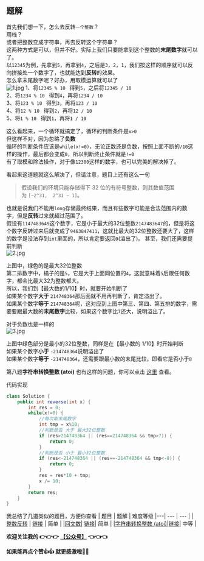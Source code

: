 ## 题解   
首先我们想一下，怎么去反转```一个整数```？   
用栈？   
或者把整数变成字符串，再去反转这个字符串？   
这两种方式是可以，但并不好。实际上我们只要能拿到这个整数的**末尾数字**就可以了。   
以```12345```为例，先拿到```5```，再拿到```4```，之后是```3```，```2```，```1```，我们按这样的顺序就可以反向拼接处一个数字了，也就能达到**反转**的效果。   
怎么拿末尾数字呢？好办，用取模运算就可以了   
![1.jpg](https://pic.leetcode-cn.com/be35cb60bec9a9ae794abad671e6618abb5664780bc7ee30ca93ca423884a666-1.jpg)
1、将```12345 % 10 ``` 得到```5```，之后将```12345 / 10```      
2、将```1234 % 10 ``` 得到```4```，再将```1234 / 10 ```   
3、将```123 % 10 ``` 得到```3```，再将```123 / 10 ```   
4、将```12 % 10 ``` 得到```2```，再将```12 / 10```   
5、将```1 % 10 ``` 得到```1```，再将```1 / 10```   
   
这么看起来，一个循环就搞定了，循环的判断条件是```x>0```   
但这样不对，因为忽略了**负数**   
循环的判断条件应该是```while(x!=0)```，无论正数还是负数，按照上面不断的```/10```这样的操作，最后都会变成```0```，所以判断终止条件就是```!=0```   
有了取模和除法操作，对于像```12300```这样的数字，也可以完美的解决掉了。   
   
看起来这道题就这么解决了，但请注意，题目上还有这么一句   
> 假设我们的环境只能存储得下 32 位的有符号整数，则其数值范围为 ```[−2^31,  2^31 − 1]```。  

也就是说我们不能用```long```存储最终结果，而且有些数字可能是合法范围内的数字，但是**反转**过来就超过范围了。  
假设有```1147483649```这个数字，它是小于最大的32位整数```2147483647```的，但是将这个数字反转过来后就变成了```9463847411```，这就比最大的32位整数还要大了，这样的数字是没法存到```int```里面的，所以肯定要返回```0```(溢出了)。 
甚至，我们还需要提前判断   
![2.jpg](https://pic.leetcode-cn.com/42c736510f4914af169907d61b22d1a39bd5a16bbd7eca0466d90350e2763164-2.jpg)

上图中，绿色的是最大32位整数   
第二排数字中，橘子的是```5```，它是大于上面同位置的```4```，这就意味着```5```后跟任何数字，都会比最大32为整数都大。   
所以，我们到【最大数的1/10】时，就要开始判断了   
如果某个数字**大于** ```214748364```那后面就不用再判断了，肯定溢出了。   
如果某个数字**等于** ```214748364```呢，这对应到上图中第三、第四、第五排的数字，需要要跟最大数的**末尾数字**比较，如果这个数字比```7```还大，说明溢出了。 

对于负数也是一样的    
![3.jpg](https://pic.leetcode-cn.com/525aa75c19702e57b780c91a7ebb990359b14e96acc09b6327d9e1f0a5b3a16a-3.jpg)

上图中绿色部分是最小的32位整数，同样是在【最小数的 1/10】时开始判断   
如果某个数字**小于** ```-214748364```说明溢出了   
如果某个数字**等于** ```-214748364```，还需要跟最小数的末尾比较，即看它是否小于```8```   
   
第八题**字符串转换整数 (atoi)** 也有这样的问题，你可以点击 [这里](https://leetcode-cn.com/problems/string-to-integer-atoi/solution/tu-jie-8-zi-fu-chuan-zhuan-huan-zheng-shu-atoi-by-/) 查看。


代码实现
```java
class Solution {
    public int reverse(int x) {
        int res = 0;
        while(x!=0) {
            //每次取末尾数字
            int tmp = x%10;
            //判断是否 大于 最大32位整数
            if (res>214748364 || (res==214748364 && tmp>7)) {
                return 0;
            }
            //判断是否 小于 最小32位整数
            if (res<-214748364 || (res==-214748364 && tmp<-8)) {
                return 0;
            }
            res = res*10 + tmp;
            x /= 10;
        }
        return res;
    }
}			
```
   
我总结了几道类似的题目，方便你查看
| 题目 | 题解 | 难度等级 
|---| --- | --- |
|[整数反转](https://leetcode-cn.com/problems/reverse-integer/) | [链接](https://leetcode-cn.com/problems/reverse-integer/solution/tu-jie-7-zheng-shu-fan-zhuan-by-wang_ni_ma/) | 简单 |
|[回文数](https://leetcode-cn.com/problems/palindrome-number/)| [链接](https://leetcode-cn.com/problems/palindrome-number/solution/chao-xiang-xi-tu-jie-san-chong-jie-fa-9-hui-wen-sh/)| 简单 |
|[字符串转换整数 (atoi)](https://leetcode-cn.com/problems/string-to-integer-atoi/)|[链接](https://leetcode-cn.com/problems/string-to-integer-atoi/solution/tu-jie-8-zi-fu-chuan-zhuan-huan-zheng-shu-atoi-by-/)| 中等 |

**欢迎关注我的 👉👉👉  [【公众号】](https://pic.leetcode-cn.com/d3d3396537d9791185a61dbe0f8e461a5b6d90f9a07d806cda8d9777a3dd6607-7.jpg) 👈👈👈**   
   
**如果能再点个赞👍👍 就更感激啦💓💓**




